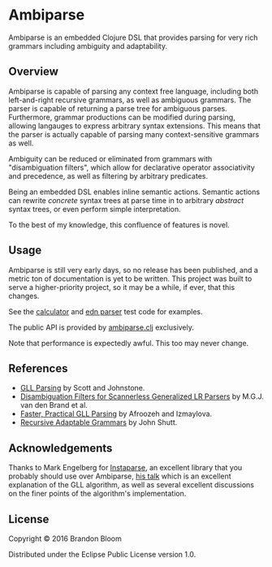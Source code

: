 # Ambiparse

Ambiparse is an embedded Clojure DSL that provides parsing for very rich
grammars including ambiguity and adaptability.

## Overview

Ambiparse is capable of parsing any context free language, including
both left-and-right recursive grammars, as well as ambiguous grammars. The
parser is capable of returning a parse tree for ambiguous parses. Furthermore,
grammar productions can be modified during parsing, allowing langauges to
express arbitrary syntax extensions. This means that the parser is actually
capable of parsing many context-sensitive grammars as well.

Ambiguity can be reduced or eliminated from grammars with "disambiguation
filters", which allow for declarative operator associativity and precedence, as
well as filtering by arbitrary predicates.

Being an embedded DSL enables inline semantic actions. Semantic actions can
rewrite _concrete_ syntax trees at parse time in to arbitrary _abstract_
syntax trees, or even perform simple interpretation.

To the best of my knowledge, this confluence of features is novel.

## Usage

Ambiparse is still very early days, so no release has been published, and a
metric ton of documentation is yet to be written. This project was built to
serve a higher-priority project, so it may be a while, if ever, that this
changes.

See the [calculator][1] and [edn parser][2] test code for examples.

The public API is provided by [ambiparse.clj][8] exclusively.

Note that performance is expectedly awful. This too may never change.

## References

- [GLL Parsing][5] by Scott and Johnstone.
- [Disambiguation Filters for Scannerless Generalized LR Parsers][6]
  by M.G.J. van den Brand et al.
- [Faster, Practical GLL Parsing][7] by Afroozeh and Izmaylova.
- [Recursive Adaptable Grammars][9] by John Shutt.

## Acknowledgements

Thanks to Mark Engelberg for [Instaparse][3], an excellent library that you
probably should use over Ambiparse, [his talk][4] which is an excellent
explanation of the GLL algorithm, as well as several excellent discussions
on the finer points of the algorithm's implementation.

## License

Copyright © 2016 Brandon Bloom

Distributed under the Eclipse Public License version 1.0.

[1]: ./test/ambiparse/calc_test.clj
[2]: ./test/ambiparse/edn_test.clj
[3]: https://github.com/Engelberg/instaparse
[4]: https://www.youtube.com/watch?v=b2AUW6psVcE
[5]: http://dotat.at/tmp/gll.pdf
[6]: http://www.st.ewi.tudelft.nl/~eelco/papers/BSVV02.pdf
[7]: http://oai.cwi.nl/oai/asset/24026/24026B.pdf
[8]: ./src/ambiparse.clj
[9]: http://citeseerx.ist.psu.edu/viewdoc/download?doi=10.1.1.45.2424&rep=rep1&type=pdf
